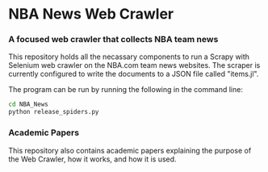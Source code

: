# NBA News Web Crawler 

### A focused web crawler that collects NBA team news

This repository holds all the necassary components to run a Scrapy with Selenium web crawler on the NBA.com team news websites. The scraper is currently configured to write the documents to a JSON file called "items.jl".

The program can be run by running the following in the command line:

```bash
cd NBA_News
python release_spiders.py
```

### Academic Papers

This repository also contains academic papers explaining the purpose of the Web Crawler, how it works, and how it is used.
